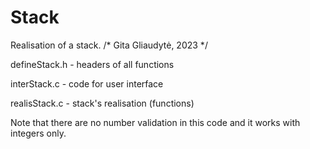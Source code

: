 # Stack
Realisation of a stack. 
/*
Gita Gliaudytė, 2023
*/

defineStack.h - headers of all functions

interStack.c - code for user interface

realisStack.c - stack's realisation (functions)

Note that there are no number validation in this code and it works with integers only.
